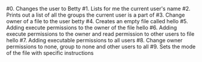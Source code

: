 #0. Changes the user to Betty
#1. Lists for me the current user's name
#2. Prints out a list of all the groups the current user is a part of
#3. Change owner of a file to the user betty
#4. Creates an empty file called hello
#5. Adding execute permissions to the owner of the file hello
#6. Adding execute permissions to the owner and read permission to other users to file hello
#7. Adding executable permissions to all users
#8. Change owner permissions to none, group to none and other users to all
#9. Sets the mode of the file with specific instructions

